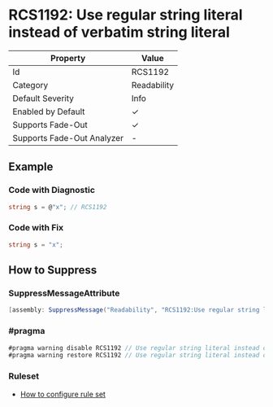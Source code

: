 # RCS1192: Use regular string literal instead of verbatim string literal

| Property                    | Value       |
| --------------------------- | ----------- |
| Id                          | RCS1192     |
| Category                    | Readability |
| Default Severity            | Info        |
| Enabled by Default          | &#x2713;    |
| Supports Fade\-Out          | &#x2713;    |
| Supports Fade\-Out Analyzer | -           |

## Example

### Code with Diagnostic

```csharp
string s = @"x"; // RCS1192
```

### Code with Fix

```csharp
string s = "x";
```

## How to Suppress

### SuppressMessageAttribute

```csharp
[assembly: SuppressMessage("Readability", "RCS1192:Use regular string literal instead of verbatim string literal.", Justification = "<Pending>")]
```

### \#pragma

```csharp
#pragma warning disable RCS1192 // Use regular string literal instead of verbatim string literal.
#pragma warning restore RCS1192 // Use regular string literal instead of verbatim string literal.
```

### Ruleset

* [How to configure rule set](../HowToConfigureAnalyzers.md)
